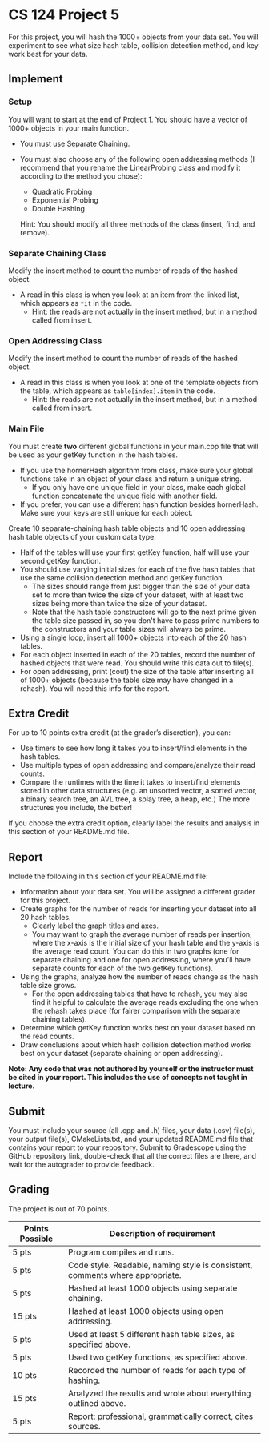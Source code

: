 # CS 124 Project 5

For this project, you will hash the 1000+ objects from your data set. You will experiment to see what size hash table, collision detection method, and key work best for your data.

## Implement

### Setup
You will want to start at the end of Project 1. You should have a vector of 1000+ objects in your main function.
* You must use Separate Chaining.
* You must also choose any of the following open addressing methods (I recommend that you rename the LinearProbing class and modify it according to the method you chose):
  * Quadratic Probing
  * Exponential Probing
  * Double Hashing
  
  Hint: You should modify all three methods of the class (insert, find, and remove).

### Separate Chaining Class
Modify the insert method to count the number of reads of the hashed object.
* A read in this class is when you look at an item from the linked list, which appears as `*it` in the code.
  * Hint: the reads are not actually in the insert method, but in a method called from insert.

### Open Addressing Class
Modify the insert method to count the number of reads of the hashed object.
* A read in this class is when you look at one of the template objects from the table, which appears as `table[index].item` in the code.
  * Hint: the reads are not actually in the insert method, but in a method called from insert.

### Main File
You must create **two** different global functions in your main.cpp file that will be used as your getKey function in the hash tables.
* If you use the hornerHash algorithm from class, make sure your global functions take in an object of your class and return a unique string.
  * If you only have one unique field in your class, make each global function concatenate the unique field with another field.
* If you prefer, you can use a different hash function besides hornerHash. Make sure your keys are still unique for each object.

Create 10 separate-chaining hash table objects and 10 open addressing hash table objects of your custom data type.
* Half of the tables will use your first getKey function, half will use your second getKey function.
* You should use varying initial sizes for each of the five hash tables that use the same collision detection method and getKey function. 
  * The sizes should range from just bigger than the size of your data set to more than twice the size of your dataset, with at least two sizes being more than twice the size of your dataset.
  * Note that the hash table constructors will go to the next prime given the table size passed in, so you don't have to pass prime numbers to the constructors and your table sizes will always be prime.
* Using a single loop, insert all 1000+ objects into each of the 20 hash tables.
* For each object inserted in each of the 20 tables, record the number of hashed objects that were read. You should write this data out to file(s).
* For open addressing, print (cout) the size of the table after inserting all of 1000+  objects (because the table size may have changed in a rehash). You will need this info for the report.

## Extra Credit
For up to 10 points extra credit (at the grader’s discretion), you can:
* Use timers to see how long it takes you to insert/find elements in the hash tables.
* Use multiple types of open addressing and compare/analyze their read counts.
* Compare the runtimes with the time it takes to insert/find elements stored in other data structures (e.g. an unsorted vector, a sorted vector, a binary search tree, an AVL tree, a splay tree, a heap, etc.) The more structures you include, the better!

If you choose the extra credit option, clearly label the results and analysis in this section of your README.md file.

## Report
Include the following in this section of your README.md file:
* Information about your data set. You will be assigned a different grader for this project.
* Create graphs for the number of reads for inserting your dataset into all 20 hash tables.
  * Clearly label the graph titles and axes.
  * You may want to graph the average number of reads per insertion, where the x-axis is the initial size of your hash table and the y-axis is the average read count. You can do this in two graphs (one for separate chaining and one for open addressing, where you'll have separate counts for each of the two getKey functions).
* Using the graphs, analyze how the number of reads change as the hash table size grows.
  * For the open addressing tables that have to rehash, you may also find it helpful to calculate the average reads excluding the one when the rehash takes place (for fairer comparison with the separate chaining tables).
* Determine which getKey function works best on your dataset based on the read counts.
* Draw conclusions about which hash collision detection method works best on your dataset (separate chaining or open addressing).

**Note: Any code that was not authored by yourself or the instructor must be cited in your report. This includes the use of concepts not taught in lecture.**

## Submit
You must include your source (all .cpp and .h) files, your data (.csv) file(s), your output file(s), CMakeLists.txt, and your updated README.md file that contains your report to your repository. Submit to Gradescope using the GitHub repository link, double-check that all the correct files are there, and wait for the autograder to provide feedback.

## Grading
The project is out of 70 points.

| Points Possible | Description of requirement                                                    |
|------------------- |-------------------------------------------------------------------------------|
| 5 pts | Program compiles and runs.                                                    |
| 5 pts | Code style. Readable, naming style is consistent, comments where appropriate. |
| 5 pts | Hashed at least 1000 objects using separate chaining.                         |
| 15 pts | Hashed at least 1000 objects using open addressing.                           |
| 5 pts | Used at least 5 different hash table sizes, as specified above.               |
| 5 pts | Used two getKey functions, as specified above.                                |
| 10 pts | Recorded the number of reads for each type of hashing.                        |
| 15 pts | Analyzed the results and wrote about everything outlined above.               |
| 5 pts | Report: professional, grammatically correct, cites sources.                   |